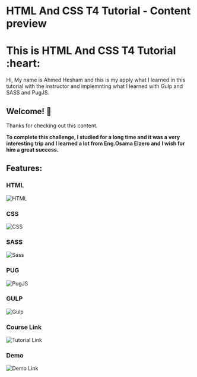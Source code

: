 # HTML And CSS T4 Tutorial - Content preview

<h1>
  This is HTML And CSS T4 Tutorial :heart:
</h1>

<p class="para">Hi, My name is Ahmed Hesham and this is my apply what I learned in this tutorial with the instructor and implemnting what I learned with Gulp and SASS and PugJS.</p>

## Welcome! 👋

Thanks for checking out this content.

**To complete this challenge, I studied for a long time and it was a very interesting trip and I learned a lot from Eng.Osama Elzero and I wish for him a great success.**

## Features:

### HTML

![HTML](https://img.shields.io/badge/-HTML-05122A?style=flat&logo=HTML5)&nbsp;

### CSS

![CSS](https://img.shields.io/badge/-CSS-05122A?style=flat&logo=CSS3&logoColor=1572B6)&nbsp;

### SASS

![Sass](https://img.shields.io/badge/-Sass-05122A?style=flat&logo=sass)&nbsp;

### PUG

![PugJS](https://img.shields.io/badge/-Pug-05122A?style=flat&logo=pug)&nbsp;

### GULP

![Gulp](https://img.shields.io/badge/-Gulp-05122A?style=flat&logo=gulp)&nbsp;

### Course Link

![Tutorial Link](https://www.youtube.com/watch?v=4OGWPn-Q__I&list=PLDoPjvoNmBAyGaRGzPVZCkYx5L7Mo9Tbh)

### Demo

![Demo Link](https://itsh-dashboard.netlify.app/)
